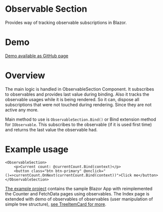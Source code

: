 # Observable Section
Provides way of tracking observable subscriptions in Blazor.

# Demo
[Demo available as GitHub page](https://mgrman.github.io/ObservableBlazor/)

# Overview
The main logic is handled in ObservableSection Component.
It subscribes to observables and provides last value during binding.
Also it tracks the observable usages while it is being rendered. 
So it can, dispose all subscriptions that were not touched during rendering. Since they are not active any more.

Main method to use is `ObservableSection.Bind()` or Bind extension method for `IObservable`. 
This subscribes to the observable (if it is used first time) and returns the last value the observable had.

# Example usage

```
<ObservableSection>
    <p>Current count: @currentCount.Bind(context)</p>
    <button class="btn btn-primary" @onclick="()=>currentCount.OnNext(currentCount.Bind(context))">Click me</button>
</ObservableSection>
```

[The example project](https://github.com/mgrman/ObservableBlazor/tree/master/src/ObservableBlazor.Example) contains the sample Blazor App with reimplemented the Counter and FetchData pages using observables.
The Index page is extended with demo of observables of observables (user manipulation of simple tree structure), [see TreeItemCard for more](https://github.com/mgrman/ObservableBlazor/blob/master/src/ObservableBlazor.Example/Shared/TreeItemCard.razor).